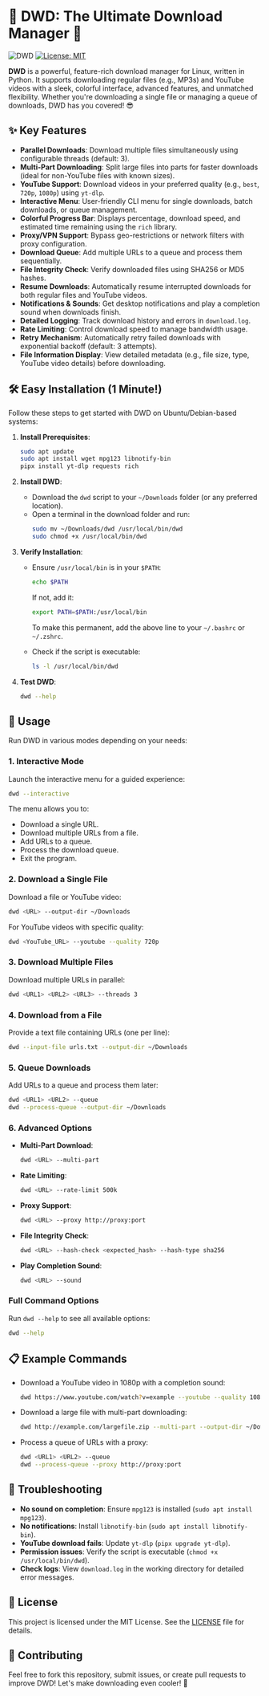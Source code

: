 # 🚀 DWD: The Ultimate Download Manager 🚀

![DWD](https://img.shields.io/badge/DWD-v2.0.0-blue?style=flat-square&logo=python) [![License: MIT](https://img.shields.io/badge/License-MIT-yellow.svg)](https://opensource.org/licenses/MIT)

**DWD** is a powerful, feature-rich download manager for Linux, written in Python. It supports downloading regular files (e.g., MP3s) and YouTube videos with a sleek, colorful interface, advanced features, and unmatched flexibility. Whether you're downloading a single file or managing a queue of downloads, DWD has you covered! 😎

## ✨ Key Features
- **Parallel Downloads**: Download multiple files simultaneously using configurable threads (default: 3).
- **Multi-Part Downloading**: Split large files into parts for faster downloads (ideal for non-YouTube files with known sizes).
- **YouTube Support**: Download videos in your preferred quality (e.g., `best`, `720p`, `1080p`) using `yt-dlp`.
- **Interactive Menu**: User-friendly CLI menu for single downloads, batch downloads, or queue management.
- **Colorful Progress Bar**: Displays percentage, download speed, and estimated time remaining using the `rich` library.
- **Proxy/VPN Support**: Bypass geo-restrictions or network filters with proxy configuration.
- **Download Queue**: Add multiple URLs to a queue and process them sequentially.
- **File Integrity Check**: Verify downloaded files using SHA256 or MD5 hashes.
- **Resume Downloads**: Automatically resume interrupted downloads for both regular files and YouTube videos.
- **Notifications & Sounds**: Get desktop notifications and play a completion sound when downloads finish.
- **Detailed Logging**: Track download history and errors in `download.log`.
- **Rate Limiting**: Control download speed to manage bandwidth usage.
- **Retry Mechanism**: Automatically retry failed downloads with exponential backoff (default: 3 attempts).
- **File Information Display**: View detailed metadata (e.g., file size, type, YouTube video details) before downloading.

## 🛠️ Easy Installation (1 Minute!)
Follow these steps to get started with DWD on Ubuntu/Debian-based systems:

1. **Install Prerequisites**:
   ```bash
   sudo apt update
   sudo apt install wget mpg123 libnotify-bin
   pipx install yt-dlp requests rich
   ```

2. **Install DWD**:
   - Download the `dwd` script to your `~/Downloads` folder (or any preferred location).
   - Open a terminal in the download folder and run:
     ```bash
     sudo mv ~/Downloads/dwd /usr/local/bin/dwd
     sudo chmod +x /usr/local/bin/dwd
     ```

3. **Verify Installation**:
   - Ensure `/usr/local/bin` is in your `$PATH`:
     ```bash
     echo $PATH
     ```
     If not, add it:
     ```bash
     export PATH=$PATH:/usr/local/bin
     ```
     To make this permanent, add the above line to your `~/.bashrc` or `~/.zshrc`.

   - Check if the script is executable:
     ```bash
     ls -l /usr/local/bin/dwd
     ```

4. **Test DWD**:
   ```bash
   dwd --help
   ```

## 🚀 Usage
Run DWD in various modes depending on your needs:

### 1. Interactive Mode
Launch the interactive menu for a guided experience:
```bash
dwd --interactive
```
The menu allows you to:
- Download a single URL.
- Download multiple URLs from a file.
- Add URLs to a queue.
- Process the download queue.
- Exit the program.

### 2. Download a Single File
Download a file or YouTube video:
```bash
dwd <URL> --output-dir ~/Downloads
```
For YouTube videos with specific quality:
```bash
dwd <YouTube_URL> --youtube --quality 720p
```

### 3. Download Multiple Files
Download multiple URLs in parallel:
```bash
dwd <URL1> <URL2> <URL3> --threads 3
```

### 4. Download from a File
Provide a text file containing URLs (one per line):
```bash
dwd --input-file urls.txt --output-dir ~/Downloads
```

### 5. Queue Downloads
Add URLs to a queue and process them later:
```bash
dwd <URL1> <URL2> --queue
dwd --process-queue --output-dir ~/Downloads
```

### 6. Advanced Options
- **Multi-Part Download**:
  ```bash
  dwd <URL> --multi-part
  ```
- **Rate Limiting**:
  ```bash
  dwd <URL> --rate-limit 500k
  ```
- **Proxy Support**:
  ```bash
  dwd <URL> --proxy http://proxy:port
  ```
- **File Integrity Check**:
  ```bash
  dwd <URL> --hash-check <expected_hash> --hash-type sha256
  ```
- **Play Completion Sound**:
  ```bash
  dwd <URL> --sound
  ```

### Full Command Options
Run `dwd --help` to see all available options:
```bash
dwd --help
```

## 📋 Example Commands
- Download a YouTube video in 1080p with a completion sound:
  ```bash
  dwd https://www.youtube.com/watch?v=example --youtube --quality 1080p --sound
  ```
- Download a large file with multi-part downloading:
  ```bash
  dwd http://example.com/largefile.zip --multi-part --output-dir ~/Downloads
  ```
- Process a queue of URLs with a proxy:
  ```bash
  dwd <URL1> <URL2> --queue
  dwd --process-queue --proxy http://proxy:port
  ```

## 🐛 Troubleshooting
- **No sound on completion**: Ensure `mpg123` is installed (`sudo apt install mpg123`).
- **No notifications**: Install `libnotify-bin` (`sudo apt install libnotify-bin`).
- **YouTube download fails**: Update `yt-dlp` (`pipx upgrade yt-dlp`).
- **Permission issues**: Verify the script is executable (`chmod +x /usr/local/bin/dwd`).
- **Check logs**: View `download.log` in the working directory for detailed error messages.

## 📜 License
This project is licensed under the MIT License. See the [LICENSE](LICENSE) file for details.

## 🙌 Contributing
Feel free to fork this repository, submit issues, or create pull requests to improve DWD! Let's make downloading even cooler! 🚀
